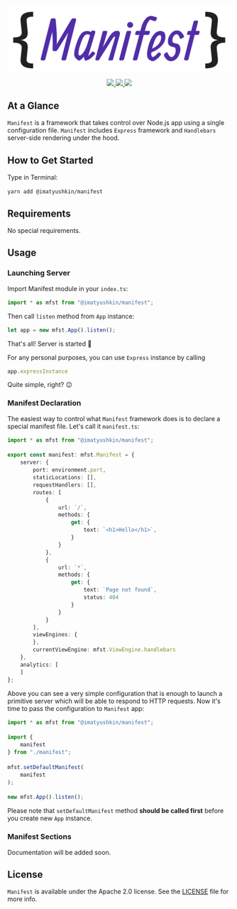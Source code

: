 <p align="center">
    <img src="images/logo.png" alt="Manifest" title="Manifest">
</p>

<p align="center">
    <a href="https://http://www.android.com">
        <img src="https://img.shields.io/badge/Created for-Node.js-teal.svg?style=flat">
    </a>
    <a href="https://http://www.android.com">
        <img src="https://img.shields.io/badge/Written in-TypeScript-purple.svg?style=flat">
    </a>
    <a href="https://tldrlegal.com/license/apache-license-2.0-(apache-2.0)">
        <img src="https://img.shields.io/badge/License-Apache 2.0-blue.svg?style=flat">
    </a>
</p>

## At a Glance

`Manifest` is a framework that takes control over Node.js app using a single configuration file. `Manifest` includes `Express` framework and `Handlebars` server-side rendering under the hood.

## How to Get Started

Type in Terminal:

`yarn add @imatyushkin/manifest`

## Requirements

No special requirements.

## Usage

### Launching Server

Import Manifest module in your `index.ts`:

```typescript
import * as mfst from "@imatyushkin/manifest";
```

Then call `listen` method from `App` instance:

```typescript
let app = new mfst.App().listen();
```

That's all! Server is started 🚀

For any personal purposes, you can use `Express` instance by calling

```typescript
app.expressInstance
```

Quite simple, right? 😉

### Manifest Declaration

The easiest way to control what `Manifest` framework does is to declare a special manifest file. Let's call it `manifest.ts`:

```typescript
import * as mfst from "@imatyushkin/manifest";

export const manifest: mfst.Manifest = {
	server: {
		port: environment.port,
		staticLocations: [],
		requestHandlers: [],
		routes: [
			{
				url: `/`,
				methods: {
					get: {
						text: `<h1>Hello</h1>`,
					}
				}
			},
			{
				url: `*`,
				methods: {
					get: {
						text: `Page not found`,
						status: 404
					}
				}
			}
		],
		viewEngines: {
		},
		currentViewEngine: mfst.ViewEngine.handlebars
	},
	analytics: [
	]
};
```

Above you can see a very simple configuration that is enough to launch a primitive server which will be able to respond to HTTP requests. Now it's time to pass the configuration to `Manifest` app:

```typescript
import * as mfst from "@imatyushkin/manifest";

import {
	manifest
} from "./manifest";

mfst.setDefaultManifest(
	manifest
);

new mfst.App().listen();
```

Please note that `setDefaultManifest` method **should be called first** before you create new `App` instance.

### Manifest Sections

Documentation will be added soon.

## License

`Manifest` is available under the Apache 2.0 license. See the [LICENSE](./LICENSE) file for more info.
